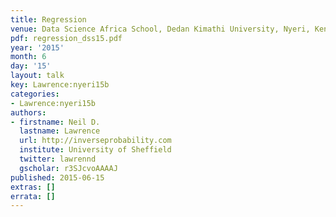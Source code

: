 ```yaml
---
title: Regression
venue: Data Science Africa School, Dedan Kimathi University, Nyeri, Kenya
pdf: regression_dss15.pdf
year: '2015'
month: 6
day: '15'
layout: talk
key: Lawrence:nyeri15b
categories:
- Lawrence:nyeri15b
authors:
- firstname: Neil D.
  lastname: Lawrence
  url: http://inverseprobability.com
  institute: University of Sheffield
  twitter: lawrennd
  gscholar: r3SJcvoAAAAJ
published: 2015-06-15
extras: []
errata: []
---
```

